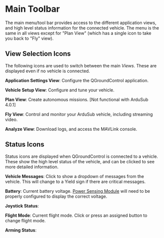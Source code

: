 # Main Toolbar

The main menu/tool bar provides access to the different application views, and high level status information for the connected vehicle. The menu is the same in all views except for "Plan View" (which has a single icon to take you back to "Fly" view).

## View Selection Icons

The following icons are used to switch between the main _Views_. These are displayed even if no vehicle is connected.

**Application Settings View**: Configure the QGroundControl application.

**Vehicle Setup View**: Configure and tune your vehicle.

**Plan View**: Create autonomous missions. [Not functional with ArduSub 4.0.1]

**Fly View**: Control and monitor your ArduSub vehicle, including streaming video.

**Analyze View**: Download logs, and access the MAVLink console.

## Status Icons

Status icons are displayed when QGroundControl is connected to a vehicle. These show the high level status of the vehicle, and can be clicked to see more detailed information.

**Vehicle Messages**: Click to show a dropdown of messages from the vehicle. This will change to a Yield sign if there are critical messages.

**Battery**: Current battery voltage. [Power Sensing Module]() will need to be properly configured to display the correct voltage.

**Joystick Status**: 

**Flight Mode**: Current flight mode. Click or press an assigned button to change flight mode.

**Arming Status**:

